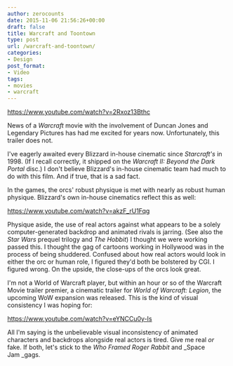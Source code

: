 ```yaml
---
author: zerocounts
date: 2015-11-06 21:56:26+00:00
draft: false
title: Warcraft and Toontown
type: post
url: /warcraft-and-toontown/
categories:
- Design
post_format:
- Video
tags:
- movies
- warcraft
---
```


https://www.youtube.com/watch?v=2Rxoz13Bthc

News of a _Warcraft_ movie with the involvement of Duncan Jones and Legendary Pictures has had me excited for years now. Unfortunately, this trailer does not.

I've eagerly awaited every Blizzard in-house cinematic since _Starcraft's_ in 1998. (If I recall correctly, it shipped on the _Warcraft II: Beyond the Dark Portal_ disc.) I don't believe Blizzard's in-house cinematic team had much to do with this film. And if true, that is a sad fact.

In the games, the orcs' robust physique is met with nearly as robust human physique. Blizzard's own in-house cinematics reflect this as well:

https://www.youtube.com/watch?v=akzF_rU1Fqg

Physique aside, the use of real actors against what appears to be a solely computer-generated backdrop and animated rivals is jarring. (See also the _Star Wars_ prequel trilogy and _The Hobbit_) I thought we were working passed this. I thought the gag of cartoons working in Hollywood was in the process of being shuddered. Confused about how real actors would look in either the orc or human role, I figured they'd both be bolstered by CGI. I figured wrong. On the upside, the close-ups of the orcs look great.

I'm not a World of Warcraft player, but within an hour or so of the Warcraft Movie trailer premier, a cinematic trailer for _World of Warcraft: Legion_, the upcoming WoW expansion was released. This is the kind of visual consistency I was hoping for:

https://www.youtube.com/watch?v=eYNCCu0y-Is

All I'm saying is the unbelievable visual inconsistency of animated characters and backdrops alongside real actors is tired. Give me real _or_ fake. If both, let's stick to the _Who Framed Roger Rabbit_ and _Space Jam _gags.
